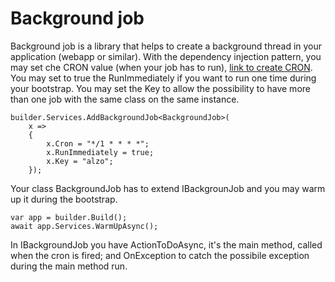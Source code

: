 # Background job
Background job is a library that helps to create a background thread in your application (webapp or similar).
With the dependency injection pattern, you may set che CRON value (when your job has to run), [link to create CRON](https://crontab.guru/).
You may set to true the RunImmediately if you want to run one time during your bootstrap.
You may set the Key to allow the possibility to have more than one job with the same class on the same instance.

	builder.Services.AddBackgroundJob<BackgroundJob>(
        x =>
        {
            x.Cron = "*/1 * * * *";
            x.RunImmediately = true;
            x.Key = "alzo";
        });

Your class BackgroundJob has to extend IBackgrounJob and you may warm up it during the bootstrap.

    var app = builder.Build();
    await app.Services.WarmUpAsync();

In IBackgroundJob you have ActionToDoAsync, it's the main method, called when the cron is fired; and OnException to catch the possibile exception during the main method run.